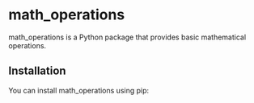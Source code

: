 # math_operations

math_operations is a Python package that provides basic mathematical operations.

## Installation

You can install math_operations using pip:

